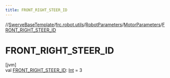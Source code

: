 ```yaml
---
title: FRONT_RIGHT_STEER_ID
---
```

//[SwerveBaseTemplate](../../../../index.html)/[frc.robot.utils](../../index.html)/[RobotParameters](../index.html)/[MotorParameters](index.html)/[FRONT_RIGHT_STEER_ID](-f-r-o-n-t_-r-i-g-h-t_-s-t-e-e-r_-i-d.html)



# FRONT_RIGHT_STEER_ID



[jvm]\
val [FRONT_RIGHT_STEER_ID](-f-r-o-n-t_-r-i-g-h-t_-s-t-e-e-r_-i-d.html): [Int](https://kotlinlang.org/api/latest/jvm/stdlib/kotlin/-int/index.html) = 3




